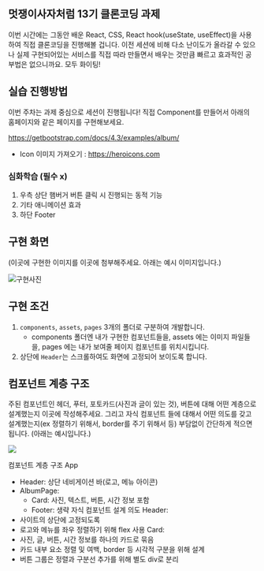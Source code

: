 ## 멋쟁이사자처럼 13기 클론코딩 과제

이번 시간에는 그동안 배운 React, CSS, React hook(useState, useEffect)을 사용하여 직접 클론코딩을 진행해볼 겁니다.
이전 세션에 비해 다소 난이도가 올라갈 수 있으나 실제 구현되어있는 서비스를 직접 따라 만들면서 배우는 것만큼 빠르고 효과적인 공부법은 없으니까요.
모두 화이팅!

## 실습 진행방법

이번 주차는 과제 중심으로 세션이 진행됩니다!
직접 Component를 만들어서 아래의 홈페이지와 같은 페이지를 구현해보세요.

https://getbootstrap.com/docs/4.3/examples/album/

- Icon 이미지 가져오기 : https://heroicons.com

### 심화학습 (필수 x)

1. 우측 상단 햄버거 버튼 클릭 시 진행되는 동적 기능
2. 기타 애니메이션 효과
3. 하단 Footer

## 구현 화면

(이곳에 구현한 이미지를 이곳에 첨부해주세요. 아래는 예시 이미지입니다.)

![구현사진](./assets/cc1.png)

## 구현 조건

1. `components`, `assets`, `pages` 3개의 폴더로 구분하여 개발합니다.
   - components 폴더엔 내가 구현한 컴포넌트들을, assets 에는 이미지 파일들을, pages 에는 내가 보여줄 페이지 컴포넌트를 위치시킵니다.
2. 상단에 `Header`는 스크롤하여도 화면에 고정되어 보이도록 합니다.

## 컴포넌트 계층 구조

주된 컴포넌트인 헤더, 푸터, 포토카드(사진과 글이 있는 것), 버튼에 대해 어떤 계층으로 설계했는지 이곳에 작성해주세요. 그리고 자식 컴포넌트 들에 대해서 어떤 의도를 갖고 설계했는지(ex 정렬하기 위해서, border를 주기 위해서 등) 부담없이 간단하게 적으면 됩니다. (아래는 예시입니다.)

![](https://velog.velcdn.com/images/wuzoo/post/ab092dd4-595e-41ab-a850-85cab0c83e80/image.png)

컴포넌트 계층 구조
App
   - Header: 상단 네비게이션 바(로고, 메뉴 아이콘)
   - AlbumPage: 
      - Card: 사진, 텍스트, 버튼, 시간 정보 포함
      - Footer: 생략
자식 컴포넌트 설계 의도
Header:
   - 사이트의 상단에 고정되도록
   - 로고와 메뉴를 좌우 정렬하기 위해 flex 사용
Card:
   - 사진, 글, 버튼, 시간 정보를 하나의 카드로 묶음
   - 카드 내부 요소 정렬 및 여백, border 등 시각적 구분을 위해 설계
   - 버튼 그룹은 정렬과 구분선 추가를 위해 별도 div로 분리